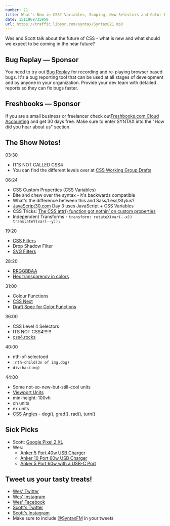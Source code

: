 ```yaml
---
number: 21
title: What's New in CSS? Variables, Scoping, New Selectors and Color Functions
date: 1511968735950
url: https://traffic.libsyn.com/syntax/Syntax021.mp3
---
```


Wes and Scott talk about the future of CSS - what is new and what should we expect to be coming in the near future?

## Bug Replay — Sponsor

You need to try out [Bug Replay](https://www.bugreplay.com/) for recording and re-playing browser based bugs. It's a  bug reporting tool that can be used at all stages of development and by anyone in your organization. Provide your dev team with detailed reports so they can fix bugs faster.

## Freshbooks — Sponsor

If you are a small business or freelancer check out[Freshbooks.com Cloud Accounting](https://freshbooks.com/syntax) and get 30 days free. Make sure to enter SYNTAX into the "How did you hear about us" section.

## The Show Notes!

03:30

* IT'S NOT CALLED CSS4
* You can find the different levels over at [CSS Working Group Drafts](https://drafts.csswg.org/)

06:24

* CSS Custom Properties (CSS Variables)
* Bite and chew over the syntax - it's backwards compatible
* What's the difference between this and Sass/Less/Stylus?
* [JavaScript30.com](https://JavaScript30.com) Day 3 uses JavaScript + CSS Variables
* CSS Tricks: [The CSS attr() function got nothin’ on custom properties](https://css-tricks.com/css-attr-function-got-nothin-custom-properties/)
* Independent Transforms - `transform: rotateX(var(--x)) translateY(var(--y));`

19:20

* [CSS Filters](https://developer.mozilla.org/en-US/docs/Web/CSS/filter)
* Drop Shadow Filter
* [SVG Filters](https://developer.mozilla.org/en-US/docs/Web/SVG/Applying_SVG_effects_to_HTML_content)

28:20

* [RRGGBBAA](https://hashnode.com/post/understanding-rrggbbaa-color-notation-cisvdr52x088fwt53h1drf6m2)
* [Hex transparency in colors](https://stackoverflow.com/questions/15852122/hex-transparency-in-colors)

31:00

* Colour Functions
* [CSS Next](http://cssnext.io/)
* [Draft Spec for Color Functions](https://drafts.csswg.org/css-color/#modifying-colors)

36:00

* CSS Level 4 Selectors
* ITS NOT CSS4!!!!!!
* [css4.rocks](http://css4.rocks/)

40:00

* nth-of-selectoed
* `:nth-child(3n of img.dog)`
* `div:has(img)`

44:00

* Some not-so-new-but-still-cool units
* [Viewport Units](https://css-tricks.com/fun-viewport-units/)
* min-height: 100vh
* ch units
* ex units
* [CSS Angles](https://developer.mozilla.org/en-US/docs/Web/CSS/angle) - deg(), grad(), rad(), turn()

## Sick Picks
* Scott: [Google Pixel 2 XL](https://store.google.com/product/pixel_2)
* Wes: 
  * [Anker 5 Port 40w USB Charger](http://amzn.to/2ng5LhZ)
  * [Anker 10 Port 60w USB Charger](http://amzn.to/2AgOYjx)
  * [Anker 5 Port 60w with a USB-C Port](http://amzn.to/2zOT03R)

## Tweet us your tasty treats!
* [Wes' Twitter](https://twitter.com/wesbos)
* [Wes' Instagram](https://www.instagram.com/wesbos/)
* [Wes' Facebook](https://www.facebook.com/wesbos.developer)
* [Scott's Twitter](https://twitter.com/stolinski)
* [Scott's Instagram](https://www.instagram.com/stolinski/)
* Make sure to include [@SyntaxFM](https://twitter.com/SyntaxFM) in your tweets
